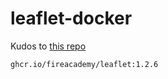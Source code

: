 # leaflet-docker

Kudos to [this repo](https://github.com/Chia-Network/chia-docker)

```
ghcr.io/fireacademy/leaflet:1.2.6
```
